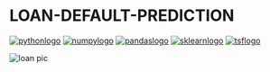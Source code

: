 # LOAN-DEFAULT-PREDICTION
[![pythonlogo](https://github.com/Algora-NG/LOAN-DEFAULT-PREDICTION/assets/153315141/2a669e0c-03fa-40e5-8187-342d50fcfcb3)](https://www.python.org)
[![numpylogo](https://github.com/Algora-NG/LOAN-DEFAULT-PREDICTION/assets/153315141/9f100adf-aa57-4203-99d0-83251660f010)](https://numpy.org/)
[![pandaslogo](https://github.com/Algora-NG/LOAN-DEFAULT-PREDICTION/assets/153315141/39b3b535-105e-440d-b93b-e6d4d2165259)](https://pandas.pydata.org)
[![sklearnlogo](https://github.com/Algora-NG/LOAN-DEFAULT-PREDICTION/assets/153315141/34225b49-a9ec-4980-b985-81d2a7010e8a)](https://scikit-learn.org/stable)
[![tsflogo](https://github.com/Algora-NG/LOAN-DEFAULT-PREDICTION/assets/153315141/57792468-5a92-4b9a-bb9c-a8f507d47d60)](https://www.tensorflow.org)


![loan pic](https://github.com/Algora-NG/LOAN-DEFAULT-PREDICTION/assets/153315141/b455b48a-fb1d-4db7-a118-f181697e8512)



 

